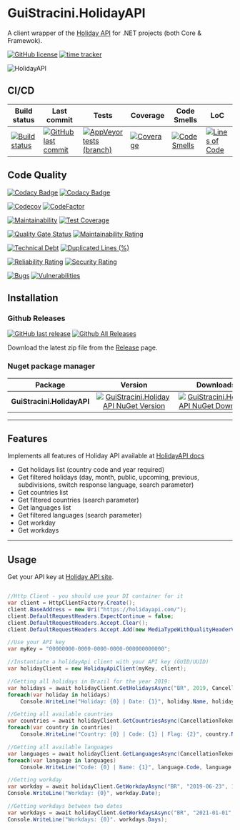 # GuiStracini.HolidayAPI

A client wrapper of the [Holiday API](https://holidayapi.com/) for .NET projects (both Core & Framewok).

[![GitHub license](https://img.shields.io/github/license/guibranco/GuiStracini.HolidayAPI)](https://github.com/guibranco/GuiStracini.HolidayAPI)
[![time tracker](https://wakatime.com/badge/github/guibranco/GuiStracini.HolidayAPI.svg)](https://wakatime.com/badge/github/guibranco/GuiStracini.HolidayAPI)

![HolidayAPI](https://raw.githubusercontent.com/guibranco/GuiStracini.HolidayAPI/main/logo.png)

## CI/CD

| Build status | Last commit | Tests | Coverage | Code Smells | LoC | 
|--------------|-------------|-------|----------|-------------|-----|
| [![Build status](https://ci.appveyor.com/api/projects/status/b7k3k04cqncid7ji/branch/main?svg=true)](https://ci.appveyor.com/project/guibranco/guistracini-holidayapi/branch/main) | [![GitHub last commit](https://img.shields.io/github/last-commit/guibranco/GuiStracini.HolidayAPI/main)](https://github.com/guibranco/GuiStracini.HolidayAPI) | [![AppVeyor tests (branch)](https://img.shields.io/appveyor/tests/guibranco/GuiStracini-HolidayAPI/main?compact_message)](https://ci.appveyor.com/project/guibranco/guistracini-holidayapi/branch/main) | [![Coverage](https://sonarcloud.io/api/project_badges/measure?project=guibranco_GuiStracini.HolidayAPI&metric=coverage)](https://sonarcloud.io/dashboard?id=guibranco_GuiStracini.HolidayAPI) | [![Code Smells](https://sonarcloud.io/api/project_badges/measure?project=guibranco_GuiStracini.HolidayAPI&metric=code_smells)](https://sonarcloud.io/dashboard?id=guibranco_GuiStracini.HolidayAPI) | [![Lines of Code](https://sonarcloud.io/api/project_badges/measure?project=guibranco_GuiStracini.HolidayAPI&metric=ncloc)](https://sonarcloud.io/dashboard?id=guibranco_GuiStracini.HolidayAPI)


## Code Quality

[![Codacy Badge](https://app.codacy.com/project/badge/Grade/3c8727146d8043ca8bd43d090c02565a)](https://www.codacy.com/gh/guibranco/GuiStracini.HolidayAPI/dashboard)
[![Codacy Badge](https://app.codacy.com/project/badge/Coverage/3c8727146d8043ca8bd43d090c02565a)](https://www.codacy.com/gh/guibranco/GuiStracini.HolidayAPI/dashboard)

[![Codecov](https://codecov.io/gh/guibranco/GuiStracini.HolidayAPI/branch/main/graph/badge.svg)](https://codecov.io/gh/guibranco/GuiStracini.HolidayAPI)
[![CodeFactor](https://www.codefactor.io/repository/github/guibranco/GuiStracini.HolidayAPI/badge)](https://www.codefactor.io/repository/github/guibranco/GuiStracini.HolidayAPI)

[![Maintainability](https://api.codeclimate.com/v1/badges/4f93ccda7ee35ad1c4ad/maintainability)](https://codeclimate.com/github/guibranco/GuiStracini.HolidayAPI/maintainability)
[![Test Coverage](https://api.codeclimate.com/v1/badges/4f93ccda7ee35ad1c4ad/test_coverage)](https://codeclimate.com/github/guibranco/GuiStracini.HolidayAPI/test_coverage)

[![Quality Gate Status](https://sonarcloud.io/api/project_badges/measure?project=guibranco_GuiStracini.HolidayAPI&metric=alert_status)](https://sonarcloud.io/dashboard?id=guibranco_GuiStracini.HolidayAPI)
[![Maintainability Rating](https://sonarcloud.io/api/project_badges/measure?project=guibranco_GuiStracini.HolidayAPI&metric=sqale_rating)](https://sonarcloud.io/dashboard?id=guibranco_GuiStracini.HolidayAPI)

[![Technical Debt](https://sonarcloud.io/api/project_badges/measure?project=guibranco_GuiStracini.HolidayAPI&metric=sqale_index)](https://sonarcloud.io/dashboard?id=guibranco_GuiStracini.HolidayAPI)
[![Duplicated Lines (%)](https://sonarcloud.io/api/project_badges/measure?project=guibranco_GuiStracini.HolidayAPI&metric=duplicated_lines_density)](https://sonarcloud.io/dashboard?id=guibranco_GuiStracini.HolidayAPI)

[![Reliability Rating](https://sonarcloud.io/api/project_badges/measure?project=guibranco_GuiStracini.HolidayAPI&metric=reliability_rating)](https://sonarcloud.io/dashboard?id=guibranco_GuiStracini.HolidayAPI)
[![Security Rating](https://sonarcloud.io/api/project_badges/measure?project=guibranco_GuiStracini.HolidayAPI&metric=security_rating)](https://sonarcloud.io/dashboard?id=guibranco_GuiStracini.HolidayAPI)

[![Bugs](https://sonarcloud.io/api/project_badges/measure?project=guibranco_GuiStracini.HolidayAPI&metric=bugs)](https://sonarcloud.io/dashboard?id=guibranco_GuiStracini.HolidayAPI)
[![Vulnerabilities](https://sonarcloud.io/api/project_badges/measure?project=guibranco_GuiStracini.HolidayAPI&metric=vulnerabilities)](https://sonarcloud.io/dashboard?id=guibranco_GuiStracini.HolidayAPI)

## Installation

### Github Releases

[![GitHub last release](https://img.shields.io/github/release-date/guibranco/GuiStracini.HolidayAPI.svg?style=flat)](https://github.com/guibranco/GuiStracini.HolidayAPI) [![Github All Releases](https://img.shields.io/github/downloads/guibranco/GuiStracini.HolidayAPI/total.svg?style=flat)](https://github.com/guibranco/GuiStracini.HolidayAPI)

Download the latest zip file from the [Release](https://github.com/GuiBranco/GuiStracini.HolidayAPI/releases) page.

### Nuget package manager

| Package | Version | Downloads |
|------------------|:-------:|:-------:|
| **GuiStracini.HolidayAPI** | [![GuiStracini.HolidayAPI NuGet Version](https://img.shields.io/nuget/v/GuiStracini.HolidayAPI.svg?style=flat)](https://www.nuget.org/packages/GuiStracini.HolidayAPI/) | [![GuiStracini.HolidayAPI NuGet Downloads](https://img.shields.io/nuget/dt/GuiStracini.HolidayAPI.svg?style=flat)](https://www.nuget.org/packages/GuiStracini.HolidayAPI/) |

---

## Features

Implements all features of Holiday API available at [HolidayAPI docs](https://holidayapi.com/)

- Get holidays list (country code and year required)
- Get filtered holidays (day, month, public, upcoming, previous, subdivisions, switch response language, search parameter)
- Get countries list
- Get filtered countries (search parameter)
- Get languages list
- Get filtered languages (search parameter)
- Get workday
- Get workdays

---

## Usage

Get your API key at [Holiday API site](https://holidayapi.com/).

```cs

//Http Client - you should use your DI container for it
var client = HttpClientFactory.Create();
client.BaseAddress = new Uri("https://holidayapi.com/");
client.DefaultRequestHeaders.ExpectContinue = false;
client.DefaultRequestHeaders.Accept.Clear();
client.DefaultRequestHeaders.Accept.Add(new MediaTypeWithQualityHeaderValue("application/json"));

//Use your API key
var myKey = "00000000-0000-0000-0000-000000000000";

//Instantiate a holidayApi client with your API key (GUID/UUID)
var holidayClient = new HolidayApiClient(myKey, client);

//Getting all holidays in Brazil for the year 2019:
var holidays = await holidayClient.GetHolidaysAsync("BR", 2019, CancellationToken.None);
foreach(var holiday in holidays)
    Console.WriteLine("Holiday: {0} | Date: {1}", holiday.Name, holiday.Date);

//Getting all available countries
var countries = await holidayClient.GetCountriesAsync(CancellationToken.None);
foreach(var country in countries)
    Console.WriteLine("Country: {0} | Code: {1} | Flag: {2}", country.Name, country.Code, country.Flag);

//Getting all available languages
var languages = await holidayClient.GetLanguagesAsync(CancellationToken.None);
foreach(var language in languages)
    Console.WriteLine("Code: {0} | Name: {1}", language.Code, language.Name);

//Getting workday
var workday = await holidayClient.GetWorkdayAsync("BR", "2019-06-23", 10, CancellationToken.None);
Console.WriteLine("Workday: {0}", workday.Date);

//Getting workdays between two dates
var workdays = await holidayClient.GetWorkdaysAsync("BR", "2021-01-01", "2021-06-01", CancellationToken.None);
Console.WriteLine("Workdays: {0}". workdays.Days);

```
